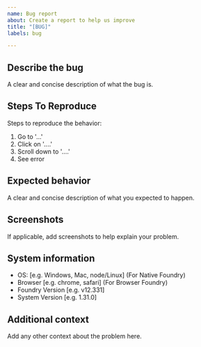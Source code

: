 ```yaml
---
name: Bug report
about: Create a report to help us improve
title: "[BUG]"
labels: bug

---
```


## Describe the bug
A clear and concise description of what the bug is.

## Steps To Reproduce
Steps to reproduce the behavior:
1. Go to '...'
2. Click on '....'
3. Scroll down to '....'
4. See error

## Expected behavior
A clear and concise description of what you expected to happen.

## Screenshots
If applicable, add screenshots to help explain your problem.

## System information
 - OS: [e.g. Windows, Mac, node/Linux] (For Native Foundry)
 - Browser [e.g. chrome, safari] (For Browser Foundry)
 - Foundry Version [e.g. v12.331]
 - System Version [e.g. 1.31.0]

## Additional context
Add any other context about the problem here.
